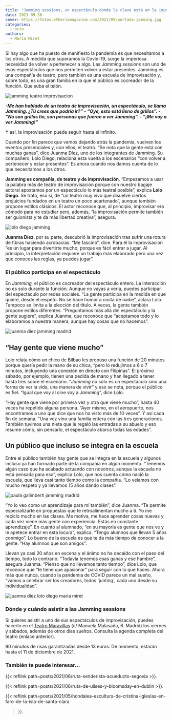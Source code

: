 ```yaml
---
title: "Jamming sessions, un espectáculo donde la clave está en la improvisación"
date: 2021-09-30
cover: https://fotos.etheriamagazine.com/2021/09/portada-jamming.jpg
categories: 
  - ocio
authors: 
  - Maria Miret
---
```


Si hay algo que ha puesto de manifiesto la pandemia es que necesitamos a los otros. A medida que superamos la Covid-19, surge la imperiosa necesidad de volver a pertenecer a algo. Las _Jamming sessions_ son uno de esos espectáculos que nos permiten volver a estar presentes. Jamming es una compañía de teatro, pero también es una escuela de improvisación y, sobre todo, es una gran familia en la que el público es cocreador de la función. Que suba el telón.

![jamming teatro improvisacion](https://fotos.etheriamagazine.com/2021/09/teatro-improvisacion-jamming.jpg "Jamming, teatro de improvisación y escuela.")

_**\-Me han hablado de un teatro de improvisación, un espectáculo, se llama Jamming. ¿Tú 
crees que podría ir?” \- “Oye, esto está lleno de grillos”. \- “No son grillos tío, son 
personas que fueron a ver Jamming”. \- “¡Me voy a ver Jamming!”**_ 

Y así, la improvisación puede seguir hasta el infinito. 

Cuando por fin parece que vamos dejando atrás la pandemia, vuelven los eventos 
presenciales y, con ellos, el teatro. “Se nota que la gente está con muchas ganas”, dice 
Juanma Díez, uno de los integrantes de Jamming. Su compañero, Lolo Diego, relaciona esta 
vuelta a los escenarios “con volver a pertenecer y estar presentes”. Es ahora cuando nos 
damos cuenta de lo que necesitamos a los otros. 

**Jamming es compañía, de teatro y de improvisación**. “Empezamos a usar la palabra más 
de teatro de improvisación porque con nuestro bagaje actoral apostamos por un 
espectáculo lo más teatral posible”, explica **Lolo Diego**. Se trata, eso sí, de “un 
teatro muy vivo que disuelve ciertos prejuicios fundados en un teatro un poco 
acartonado”, aunque también propone estilos clásicos. El actor reconoce que, al 
principio, improvisar era cómodo para no estudiar pero, además, “la improvisación 
permite también ser guionista y te da más libertad creativa”, asegura. 

![lolo diego jamming](https://fotos.etheriamagazine.com/2021/09/lolo-diego-jamming.jpg "Lolo Diego, del grupo teatral Jamming.")

**Juanma Díez**, por su parte, descubrió la improvisación tras sufrir una rotura de 
fibras haciendo acrobacias. “Me fascinó”, dice. Para él la improvisación “es un lugar 
para divertirte mucho, porque es fácil entrar a jugar. Al principio, la interpretación 
requiere un trabajo más elaborado pero una vez que conoces las reglas, ya puedes jugar”. 

### El público participa en el espectáculo

En _Jamming,_ el público es cocreador del espectáculo entero. La interacción no es solo 
durante la función. Aunque no vayas a verla, puedes participar del espectáculo por redes 
sociales. “La gente participa en la medida en que quiere, desde el respeto. No se hace 
humor a costa de nadie”, aclara Lolo. Tampoco se limita a la elección del título. A 
veces, la gente también propone estilos diferentes. “Preguntamos más allá del 
espectáculo y la gente sugiere”, explica Juanma, que reconoce que “aceptamos todo y lo 
elaboramos a nuestra manera, aunque hay cosas que no hacemos”. 

![juanma diez jamming madrid](https://fotos.etheriamagazine.com/2021/09/jamming-juanma-diez.jpg "Juanma Díez, actor de las Jamming sessions.")

## “Hay gente que viene mucho”

Lolo relata cómo un chico de Bilbao les propuso una función de 20 minutos porque quería 
pedir la mano de su chica, “pero lo redujimos a 6 o 7 minutos, incluyendo una conexión 
en directo con Filipinas”. El próximo sábado, por ejemplo, tienen una pedida de mano y 
han llegado a tener hasta tres sobre el escenario. “_Jamming_ no sólo es un espectáculo 
sino una forma de ver la vida, una manera de vivir” y eso se nota, porque el público es 
fiel. “Igual que voy al cine voy a _Jamming_”, dice Lolo. 

“Hay gente que viene por primera vez y otra que viene mucho”, hasta 40 veces ha repetido 
alguna persona. “Ayer mismo, en el aeropuerto, nos encontramos a uno que dice que nos ha 
visto más de 10 veces”. Y así cada fin de semana. “Una vez vino una familia entera con 
las tres generaciones. También tuvimos una nieta que le regaló las entradas a su abuelo 
y eso resume cómo, sin pensarlo, el espectáculo abarca todas las edades”. 

## Un público que incluso se integra en la escuela

Entre el público también hay gente que se integra en la escuela y algunos incluso ya han 
formado parte de la compañía en algún momento. “Tenemos algún caso que ha acabado 
actuando con nosotros, aunque la escuela no está pensada para eso”, explica Lolo, que 
nos cuenta cómo nació la escuela, que lleva casi tanto tiempo como la compañía. “Lo 
veíamos con mucho respeto y ya llevamos 15 años dando clases”. 

![paula galimberti jamming madrid](https://fotos.etheriamagazine.com/2021/09/Jamming-Paula-Galimberti.jpg "Paula Galimberti, integrante de Jamming.")

“Yo lo veo como un aprendizaje para mí también”, dice Juanma. “Te permite especializarte 
en propuestas que te retroalimentan mucho a ti. Yo me reciclo mucho en las clases. Me 
motiva, me hace aprender cosas nuevas y cada vez viene más gente con experiencia. Estás 
en constante aprendizaje”. En cuanto al alumnado, “en su mayoría es gente que nos ve y 
le apetece entrar en esta locura”, explica. “Tengo alumnos que llevan 5 años conmigo”. 
Lo bueno de la escuela es que te da más tiempo de conocer a la gente. “Hay alumnos que 
son amigos”. 

Llevan ya casi 20 años en escena y el ánimo no ha decaído con el paso del tiempo, todo 
lo contrario. “Todavía tenemos esas ganas y ese hambre”, asegura Juanma. “Pienso que no 
llevamos tanto tiempo”, dice Lolo, que reconoce que “te tiene que apasionar” para seguir 
con lo que haces. Ahora más que nunca, cuando la pandemia de COVID parece un mal sueño, 
“vamos a celebrar ser los creadores, todos 'junting', cada uno desde su individualidad”. 

![juanma diez lolo diego maria miret](https://fotos.etheriamagazine.com/2021/09/Jamming-maria-miret.jpg "María Miret entrevista a Juanma Díez y a Lolo Diego.")

### Dónde y cuándo asistir a las Jamming sessions

Si quieres asistir a uno de sus espectáculos de improvisación, puedes hacerlo en el 
[Teatro Maravillas](https://www.teatromaravillas.com/espectaculos/jamming) (c/ Manuela 
Malasaña, 6. Madrid) los viernes y sábados, además de otros días sueltos. Consulta la 
agenda completa del teatro (enlace anterior). 

90 minutos de risas garantizadas desde 13 euros. De momento, estarán hasta el 11 de 
diciembre de 2021. 

### También te puede interesar...

{{< reflink path=posts/2021/06/ruta-senderista-acueducto-segovia >}}. 

{{< reflink path=posts/2021/06/ruta-de-ulises-y-bloomsday-en-dublin >}}. 

{{< reflink 
path=posts/2021/05/hondalea-escultura-de-cristina-iglesias-en-faro-de-la-isla-de-santa-clara 
>}}.
